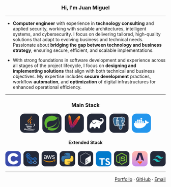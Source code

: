 <!--
**juan-miii/juan-miii** is a ✨ _special_ ✨ repository because its `README.md` (this file) appears on your GitHub profile.
-->

<!-- Header -->
<h3 align="center" data-author="Juan Miguel" data-role="Computer Engineer">Hi, I'm Juan Miguel</h3>

<hr />

<!-- About me -->
<ul align="left">
  <li title="Ingeniero informático con experiencia en consultoría tecnológica y seguridad aplicada, trabajando con arquitecturas escalables, sistemas inteligentes y ciberseguridad. Me especializo en ofrecer soluciones personalizadas y de alta calidad que se adapten a las necesidades empresariales y técnicas en constante evolución. Apasionado porcerrar la brecha entre la tecnología y la estrategia empresarial, garantizando implementaciones seguras, eficientes y escalables.">
  <b>Computer engineer</b> with experience in <b>technology consulting</b> and applied security, working with scalable architectures, intelligent systems, and cybersecurity. I focus on delivering tailored, high-quality solutions that adapt to evolving business and technical needs. Passionate about <b>bridging the gap between technology and business strategy</b>, ensuring secure, efficient, and scalable implementations.
  </li><p />
  <li title="Con una sólida formación en desarrollo de software y experiencia en todas las etapas del ciclo de vida de los proyectos, me especializo en diseñar e implementar soluciones que se alineen con los objetivos tanto técnicos como empresariales. Mi experiencia incluye prácticas de desarrollo seguro, automatización de flujos de trabajo y optimización de infraestructuras digitales para mejorar la eficiencia operativa.">
  With strong foundations in software development and experience across all stages of the project lifecycle, I focus on <b>designing and implementing solutions</b> that align with both technical and business objectives. My expertise includes <b>secure development</b> practices, workflow <b>automation</b>, and <b>optimization</b> of digital infrastructures for enhanced operational efficiency.
  </li><p />
</ul>

<hr />

<!-- What I use -->

<!-- Main Stack -->
<h3 align="center">Main Stack</h3>
<p align="center">
  <a href="https://github.com/juan-miii?tab=repositories&q=&type=public&language=java&sort=">
    <!-- href="https://skillicons.dev/icons?i=java,spring,maven,gradle,postgres,docker&theme=dark" -->
    <img src="public/skill-icons/main-stack.svg" style="height: 60px;"/>
  </a>
</p>

<!-- Extended Stack -->
<h4 align="center">Extended Stack</h4>
<p align="center">
  <a href="https://github.com/juan-miii?tab=repositories&q=&type=public&language=&sort=stargazers">
    <!-- href="https://skillicons.dev/icons?i=c,githubactions,aws,py,bash,typescript,nodejs,astro,tailwind&theme=dark" -->
    <img src="public/skill-icons/extended-stack.svg" />
	</a>
</p>

<hr />

<!-- Contact Links -->
<p align="right">
  <a href="https://juan-miii.github.io/" title="Portfolio">Portfolio</a> · 
  <a href="https://github.com/juan-miii" title="Sanity check">GitHub</a> · 
  <a href="mailto:94069179-juan-miii@proton.me" title="Contact email">Email</a>
</p>

<!-- Documentation -->
<!-- 
Designed to be minimalistic yet professional.

I enjoy working with README files, blending Markdown's simplicity with tools like Obsidian for knowledge management. This README was a chance to explore HTML for added stylistic flexibility, demonstrating what you can get with a GitHub profile README, without external tools.
-->
